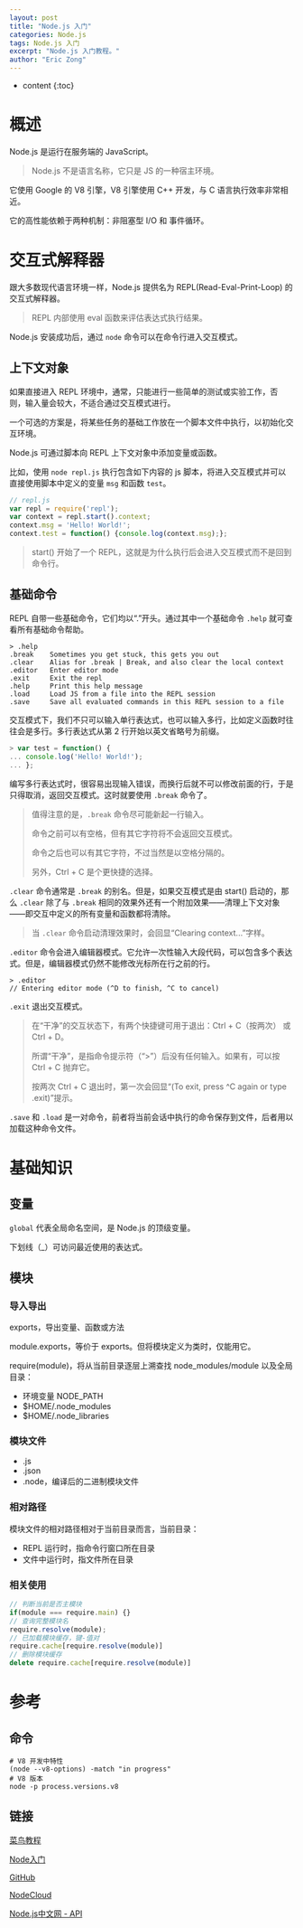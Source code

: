 ```yaml
---
layout: post
title: "Node.js 入门"
categories: Node.js
tags: Node.js 入门
excerpt: "Node.js 入门教程。"
author: "Eric Zong"
---
```


* content
{:toc}

# 概述

Node.js 是运行在服务端的 JavaScript。

> Node.js 不是语言名称，它只是 JS 的一种宿主环境。

它使用 Google 的 V8 引擎，V8 引擎使用 C++ 开发，与 C 语言执行效率非常相近。

它的高性能依赖于两种机制：非阻塞型 I/O 和 事件循环。

# 交互式解释器

跟大多数现代语言环境一样，Node.js 提供名为 REPL(Read-Eval-Print-Loop) 的交互式解释器。

> REPL 内部使用 eval 函数来评估表达式执行结果。

Node.js 安装成功后，通过 `node` 命令可以在命令行进入交互模式。

## 上下文对象

如果直接进入 REPL 环境中，通常，只能进行一些简单的测试或实验工作，否则，输入量会较大，不适合通过交互模式进行。

一个可选的方案是，将某些任务的基础工作放在一个脚本文件中执行，以初始化交互环境。

Node.js 可通过脚本向 REPL 上下文对象中添加变量或函数。

比如，使用 `node repl.js` 执行包含如下内容的 js 脚本，将进入交互模式并可以直接使用脚本中定义的变量 `msg` 和函数 `test`。

```js
// repl.js
var repl = require('repl');
var context = repl.start().context;
context.msg = 'Hello! World!';
context.test = function() {console.log(context.msg);};
```

> start() 开始了一个 REPL，这就是为什么执行后会进入交互模式而不是回到命令行。

## 基础命令

REPL 自带一些基础命令，它们均以“.”开头。通过其中一个基础命令 `.help` 就可查看所有基础命令帮助。

```
> .help
.break    Sometimes you get stuck, this gets you out
.clear    Alias for .break | Break, and also clear the local context
.editor   Enter editor mode
.exit     Exit the repl
.help     Print this help message
.load     Load JS from a file into the REPL session
.save     Save all evaluated commands in this REPL session to a file
```

交互模式下，我们不只可以输入单行表达式，也可以输入多行，比如定义函数时往往会是多行。多行表达式从第 2 行开始以英文省略号为前缀。

```js
> var test = function() {
... console.log('Hello! World!');
... };
```

编写多行表达式时，很容易出现输入错误，而换行后就不可以修改前面的行，于是只得取消，返回交互模式。这时就要使用 `.break` 命令了。

> 值得注意的是，`.break` 命令尽可能新起一行输入。
>
> 命令之前可以有空格，但有其它字符将不会返回交互模式。
>
> 命令之后也可以有其它字符，不过当然是以空格分隔的。
>
> 另外，Ctrl + C 是个更快捷的选择。

`.clear` 命令通常是 `.break` 的别名。但是，如果交互模式是由 start() 启动的，那么 `.clear` 除了与 `.break` 相同的效果外还有一个附加效果——清理上下文对象——即交互中定义的所有变量和函数都将清除。

> 当 `.clear` 命令启动清理效果时，会回显“Clearing context...”字样。

`.editor` 命令会进入编辑器模式。它允许一次性输入大段代码，可以包含多个表达式。但是，编辑器模式仍然不能修改光标所在行之前的行。

```shell
> .editor
// Entering editor mode (^D to finish, ^C to cancel)
```

`.exit` 退出交互模式。

> 在“干净”的交互状态下，有两个快捷键可用于退出：Ctrl + C（按两次） 或 Ctrl + D。
>
> 所谓“干净”，是指命令提示符（“>”）后没有任何输入。如果有，可以按 Ctrl + C 抛弃它。
>
> 按两次 Ctrl + C 退出时，第一次会回显“(To exit, press ^C again or type .exit)”提示。

`.save` 和 `.load` 是一对命令，前者将当前会话中执行的命令保存到文件，后者用以加载这种命令文件。

# 基础知识

## 变量

`global` 代表全局命名空间，是 Node.js 的顶级变量。

下划线（_）可访问最近使用的表达式。

## 模块

### 导入导出

exports，导出变量、函数或方法

module.exports，等价于 exports。但将模块定义为类时，仅能用它。

require(module)，将从当前目录逐层上溯查找 node_modules/module 以及全局目录：

* 环境变量 NODE_PATH
* \$HOME/.node_modules
* \$HOME/.node_libraries

### 模块文件

* .js
* .json
* .node，编译后的二进制模块文件

### 相对路径

模块文件的相对路径相对于当前目录而言，当前目录：

* REPL 运行时，指命令行窗口所在目录
* 文件中运行时，指文件所在目录

### 相关使用

```js
// 判断当前是否主模块
if(module === require.main) {}
// 查询完整模块名
require.resolve(module);
// 已加载模块缓存，键-值对
require.cache[require.resolve(module)]
// 删除模块缓存
delete require.cache[require.resolve(module)]
```

# 参考

## 命令

```shell
# V8 开发中特性
(node --v8-options) -match "in progress"
# V8 版本
node -p process.versions.v8
```

## 链接

[菜鸟教程](http://www.runoob.com/nodejs/nodejs-tutorial.html)

[Node入门](https://www.nodebeginner.org/index-zh-cn.html)

[GitHub](https://github.com/nodejs/node)

[NodeCloud](https://www.nodecloud.org/)

[Node.js中文网 - API](http://nodejs.cn/)

